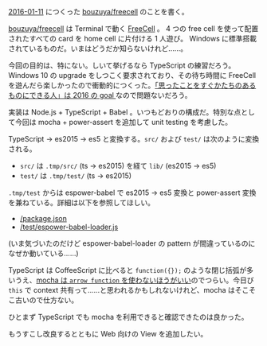 [2016-01-11][] につくった [bouzuya/freecell][] のことを書く。

[bouzuya/freecell][] は Terminal で動く [FreeCell](https://ja.wikipedia.org/wiki/%E3%83%95%E3%83%AA%E3%83%BC%E3%82%BB%E3%83%AB) 。 4 つの free cell を使って配置されたすべての card を home cell に片付ける 1 人遊び。 Windows に標準搭載されているものだ。いまはどうだか知らないけれど……。

今回の目的は、特にない。しいて挙げるなら TypeScript の練習だろう。 Windows 10 の upgrade をしつこく要求されており、その待ち時間に FreeCell を遊んだら楽しかったので衝動的につくった。[「思ったことをすぐかたちのあるものにできる人」は 2016 の goal ](https://github.com/bouzuya/blog.bouzuya.net/blob/dc7804c541c011c285a68581725024d7f951cac9/docs/goals/2016.md) なので問題ないだろう。

実装は Node.js + TypeScript + Babel 。いつもどおりの構成だ。特別な点として今回は mocha + power-assert を追加して unit testing を考慮した。

TypeScript → es2015 → es5 と変換する。`src/` および `test/` は次のように変換される。

- `src/` は `.tmp/src/` (ts → es2015) を経て `lib/` (es2015 → es5)
- `test/` は `.tmp/test/` (ts → es2015)

`.tmp/test` からは espower-babel で es2015 -> es5 変換と power-assert 変換を兼ねている。詳細は以下を参照してほしい。

- [/package.json](https://github.com/bouzuya/freecell/blob/fc7a3f350698eab21d86fa3260494ce7adb4bc71/package.json#L40)
- [/test/espower-babel-loader.js](https://github.com/bouzuya/freecell/blob/4c46760291700012fca4844fe3506d5b196b7f13/test/espower-babel-loader.js)

(いま気づいたのだけど espower-babel-loader の pattern が間違っているのになぜか動いている……)

TypeScript は CoffeeScript に比べると `function({});` のような閉じ括弧が多いうえ、[mocha は `arrow function` を使わないほうがいい](https://mochajs.org/#arrow-functions)のでつらい。今日び `this` で context 共有って……と思われるかもしれないけれど、mocha はそこそこ古いので仕方ない。

ひとまず TypeScript でも mocha を利用できると確認できたのは良かった。

もうすこし改良するとともに Web 向けの View を追加したい。

[2016-01-11]: https://blog.bouzuya.net/2016/01/11/
[bouzuya/freecell]: https://github.com/bouzuya/freecell
